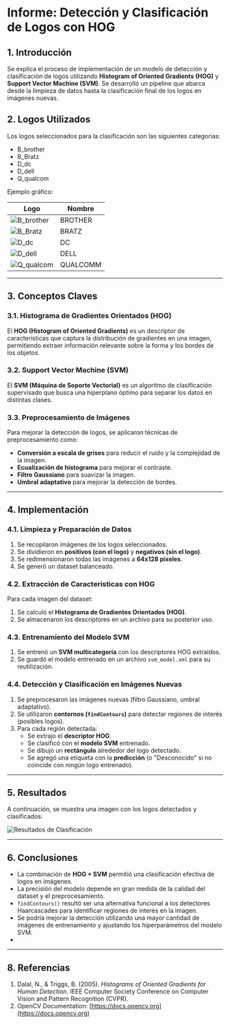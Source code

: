 # **Informe: Detección y Clasificación de Logos con HOG**

## **1. Introducción**
Se explica el proceso de implementación de un modelo de detección y clasificación de logos utilizando **Histogram of Oriented Gradients (HOG)** y **Support Vector Machine (SVM)**. Se desarrolló un pipeline que abarca desde la limpieza de datos hasta la clasificación final de los logos en imágenes nuevas.

## **2. Logos Utilizados**
Los logos seleccionados para la clasificación son las siguientes categorias:
- B_brother
- B_Bratz
- D_dc
- D_dell
- Q_qualcom

Ejemplo gráfico:


| Logo | Nombre |
|------|--------|
| ![B_brother](/logos/B_bratz/B_bratz_10.png) | BROTHER |
| ![B_Bratz](logos/B_brother/B_brother_10.png) | BRATZ |
| ![D_dc](logos/D_dc/D_dc_10.png) | DC |
| ![D_dell](logos/D_dell/D_dell_10.png) | DELL |
| ![Q_qualcom](logos/Q_qualcomm/Q_qualcomm_10.png) | QUALCOMM |

---

## **3. Conceptos Claves**
### **3.1. Histograma de Gradientes Orientados (HOG)**
El **HOG (Histogram of Oriented Gradients)** es un descriptor de características que captura la distribución de gradientes en una imagen, permitiendo extraer información relevante sobre la forma y los bordes de los objetos.

### **3.2. Support Vector Machine (SVM)**
El **SVM (Máquina de Soporte Vectorial)** es un algoritmo de clasificación supervisado que busca una hiperplano óptimo para separar los datos en distintas clases.

### **3.3. Preprocesamiento de Imágenes**
Para mejorar la detección de logos, se aplicaron técnicas de preprocesamiento como:
- **Conversión a escala de grises** para reducir el ruido y la complejidad de la imagen.
- **Ecualización de histograma** para mejorar el contraste.
- **Filtro Gaussiano** para suavizar la imagen.
- **Umbral adaptativo** para mejorar la detección de bordes.

---

## **4. Implementación**
### **4.1. Limpieza y Preparación de Datos**
1. Se recopilaron imágenes de los logos seleccionados.
2. Se dividieron en **positivos (con el logo)** y **negativos (sin el logo)**.
3. Se redimensionaron todas las imágenes a **64x128 píxeles**.
4. Se generó un dataset balanceado.

### **4.2. Extracción de Características con HOG**
Para cada imagen del dataset:
1. Se calculó el **Histograma de Gradientes Orientados (HOG)**.
2. Se almacenaron los descriptores en un archivo para su posterior uso.

### **4.3. Entrenamiento del Modelo SVM**
1. Se entrenó un **SVM multicategoría** con los descriptores HOG extraídos.
2. Se guardó el modelo entrenado en un archivo `svm_model.xml` para su reutilización.

### **4.4. Detección y Clasificación en Imágenes Nuevas**
1. Se preprocesaron las imágenes nuevas (filtro Gaussiano, umbral adaptativo).
2. Se utilizaron **contornos (`findContours`)** para detectar regiones de interés (posibles logos).
3. Para cada región detectada:
   - Se extrajo el **descriptor HOG**.
   - Se clasificó con el **modelo SVM** entrenado.
   - Se dibujó un **rectángulo** alrededor del logo detectado.
   - Se agregó una etiqueta con la **predicción** (o "Desconocido" si no coincide con ningún logo entrenado).

---

## **5. Resultados**
A continuación, se muestra una imagen con los logos detectados y clasificados:

![Resultados de Clasificación](./deteccion.png)

---

## **6. Conclusiones**
- La combinación de **HOG + SVM** permitió una clasificación efectiva de logos en imágenes.
- La precisión del modelo depende en gran medida de la calidad del dataset y el preprocesamiento.
- `findContours()` resultó ser una alternativa funcional a los detectores Haarcascades para identificar regiones de interés en la imagen.
- Se podría mejorar la detección utilizando una mayor cantidad de imágenes de entrenamiento y ajustando los hiperparámetros del modelo SVM.
- 
---

## **8. Referencias**
1. Dalal, N., & Triggs, B. (2005). *Histograms of Oriented Gradients for Human Detection*. IEEE Computer Society Conference on Computer Vision and Pattern Recognition (CVPR).
2. OpenCV Documentation: [https://docs.opencv.org](https://docs.opencv.org)
